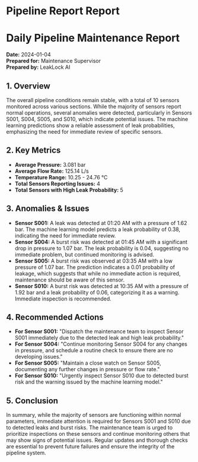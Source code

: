 # Pipeline Report Report

# Daily Pipeline Maintenance Report

**Date:** 2024-01-04  
**Prepared for:** Maintenance Supervisor  
**Prepared by:** LeakLock AI  

## 1. Overview
The overall pipeline conditions remain stable, with a total of 10 sensors monitored across various sections. While the majority of sensors report normal operations, several anomalies were detected, particularly in Sensors S001, S004, S005, and S010, which indicate potential issues. The machine learning predictions show a reliable assessment of leak probabilities, emphasizing the need for immediate review of specific sensors.

## 2. Key Metrics
- **Average Pressure:** 3.081 bar
- **Average Flow Rate:** 125.14 L/s
- **Temperature Range:** 10.25 - 24.76 °C
- **Total Sensors Reporting Issues:** 4
- **Total Sensors with High Leak Probability:** 5

## 3. Anomalies & Issues
- **Sensor S001:** A leak was detected at 01:20 AM with a pressure of 1.62 bar. The machine learning model predicts a leak probability of 0.38, indicating the need for immediate review.
- **Sensor S004:** A burst risk was detected at 01:45 AM with a significant drop in pressure to 1.07 bar. The leak probability is 0.04, suggesting no immediate problem, but continued monitoring is advised.
- **Sensor S005:** A burst risk was observed at 03:35 AM with a low pressure of 1.07 bar. The prediction indicates a 0.01 probability of leakage, which suggests that while no immediate action is required, maintenance should be aware of this sensor.
- **Sensor S010:** A burst risk was detected at 10:35 AM with a pressure of 1.92 bar and a leak probability of 0.06, categorizing it as a warning. Immediate inspection is recommended.

## 4. Recommended Actions
- **For Sensor S001:** "Dispatch the maintenance team to inspect Sensor S001 immediately due to the detected leak and high leak probability."
- **For Sensor S004:** "Continue monitoring Sensor S004 for any changes in pressure, and schedule a routine check to ensure there are no developing issues."
- **For Sensor S005:** "Maintain a close watch on Sensor S005, documenting any further changes in pressure or flow rate."
- **For Sensor S010:** "Urgently inspect Sensor S010 due to detected burst risk and the warning issued by the machine learning model."

## 5. Conclusion
In summary, while the majority of sensors are functioning within normal parameters, immediate attention is required for Sensors S001 and S010 due to detected leaks and burst risks. The maintenance team is urged to prioritize inspections on these sensors and continue monitoring others that may show signs of potential issues. Regular updates and thorough checks are essential to prevent future failures and ensure the integrity of the pipeline system.